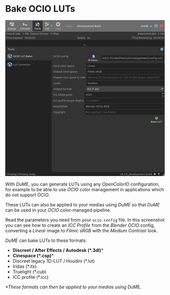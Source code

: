 # Bake OCIO LUTs

![](img/captures/lut-baker.png)

With *DuME*, you can generate LUTs using any *OpenColorIO* configuration, for example to be able to use *OCIO* color management in applications which do not support *OCIO*.

These LUTs can also be applied to your medias using *DuME* so that *DuME* can be used in your *OCIO* color-managed pipeline.

Read the parameters you need from your `ocio.config` file. In this screenshot you can see how to create an *ICC Profile* from the *Blender* *OCIO* config, converting a *Linear* image to *Filmic sRGB* with the *Medium Contrast* look.

*DuME* can bake LUTs to these formats:

- __Discreet / After Effects / Autodesk (*.3dl)__\*
- __Cinespace (*.csp)__\*
- Discreet legacy 1D-LUT / Houdini (*.lut)
- Iridas (*.itx)
- Truelight (*.cub)
- ICC profile (*.icc)

_\*These formats can then be applied to your medias using_ DuME.
